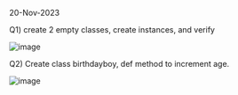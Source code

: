 20-Nov-2023

Q1) create 2 empty classes, create instances, and verify 

![image](https://github.com/Prahladhnc/1BM21AI086-OOP-lab/assets/116821694/41898871-8677-4394-be8e-0370ce05f955)


Q2) Create class birthdayboy, def method to increment age.

![image](https://github.com/Prahladhnc/1BM21AI086-OOP-lab/assets/116821694/f5b11442-f985-4ced-b97b-3eb5ce131d5e)

